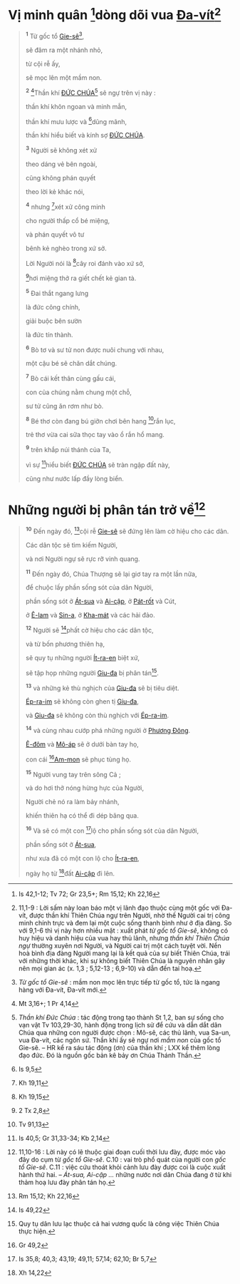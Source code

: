 # Vị minh quân [^1@-5728ef71-ec8e-4606-aa6a-12b9309e587a]dòng dõi vua [Đa-vít]()[^1-5728ef71-ec8e-4606-aa6a-12b9309e587a]

> <sup><b>1</b></sup> Từ gốc tổ [Gie-sê]()[^2-5728ef71-ec8e-4606-aa6a-12b9309e587a],
>
> sẽ đâm ra một nhánh nhỏ,
>
> từ cội rễ ấy,
>
> sẽ mọc lên một mầm non.
>
> <sup><b>2</b></sup> [^2@-5728ef71-ec8e-4606-aa6a-12b9309e587a]Thần khí [ĐỨC CHÚA]()[^3-5728ef71-ec8e-4606-aa6a-12b9309e587a] sẽ ngự trên vị này :
>
> thần khí khôn ngoan và minh mẫn,
>
> thần khí mưu lược và [^3@-5728ef71-ec8e-4606-aa6a-12b9309e587a]dũng mãnh,
>
> thần khí hiểu biết và kính sợ [ĐỨC CHÚA]().
>
> <sup><b>3</b></sup> Người sẽ không xét xử
>
> theo dáng vẻ bên ngoài,
>
> cũng không phán quyết
>
> theo lời kẻ khác nói,
>
> <sup><b>4</b></sup> nhưng [^4@-5728ef71-ec8e-4606-aa6a-12b9309e587a]xét xử công minh
>
> cho người thấp cổ bé miệng,
>
> và phán quyết vô tư
>
> bênh kẻ nghèo trong xứ sở.
>
> Lời Người nói là [^5@-5728ef71-ec8e-4606-aa6a-12b9309e587a]cây roi đánh vào xứ sở,
>
> [^6@-5728ef71-ec8e-4606-aa6a-12b9309e587a]hơi miệng thở ra giết chết kẻ gian tà.
>
> <sup><b>5</b></sup> Đai thắt ngang lưng
>
> là đức công chính,
>
> giải buộc bên sườn
>
> là đức tín thành.
>
> <sup><b>6</b></sup> Bò tơ và sư tử non được nuôi chung với nhau,
>
> một cậu bé sẽ chăn dắt chúng.
>
> <sup><b>7</b></sup> Bò cái kết thân cùng gấu cái,
>
> con của chúng nằm chung một chỗ,
>
> sư tử cũng ăn rơm như bò.
>
> <sup><b>8</b></sup> Bé thơ còn đang bú giỡn chơi bên hang [^8@-5728ef71-ec8e-4606-aa6a-12b9309e587a]rắn lục,
>
> trẻ thơ vừa cai sữa thọc tay vào ổ rắn hổ mang.
>
> <sup><b>9</b></sup> trên khắp núi thánh của Ta,
>
> vì sự [^9@-5728ef71-ec8e-4606-aa6a-12b9309e587a]hiểu biết [ĐỨC CHÚA]() sẽ tràn ngập đất này,
>
> cũng như nước lấp đầy lòng biển.

# Những người bị phân tán trở về[^7-5728ef71-ec8e-4606-aa6a-12b9309e587a]

> <sup><b>10</b></sup> Đến ngày đó, [^10@-5728ef71-ec8e-4606-aa6a-12b9309e587a]cội rễ [Gie-sê]() sẽ đứng lên làm cờ hiệu cho các dân.
>
> Các dân tộc sẽ tìm kiếm Người,
>
> và nơi Người ngự sẽ rực rỡ vinh quang.
>
> <sup><b>11</b></sup> Đến ngày đó, Chúa Thượng sẽ lại giơ tay ra một lần nữa,
>
> để chuộc lấy phần sống sót của dân Người,
>
> phần sống sót ở [Át-sua]() và [Ai-cập](), ở [Pát-rốt]() và Cút,
>
> ở [Ê-lam]() và [Sin-a](), ở [Kha-mát]() và các hải đảo.
>
> <sup><b>12</b></sup> Người sẽ [^11@-5728ef71-ec8e-4606-aa6a-12b9309e587a]phất cờ hiệu cho các dân tộc,
>
> và từ bốn phương thiên hạ,
>
> sẽ quy tụ những người [Ít-ra-en]() biệt xứ,
>
> sẽ tập họp những người [Giu-đa]() bị phân tán[^8-5728ef71-ec8e-4606-aa6a-12b9309e587a].
>
> <sup><b>13</b></sup> và những kẻ thù nghịch của [Giu-đa]() sẽ bị tiêu diệt.
>
> [Ép-ra-im]() sẽ không còn ghen tị [Giu-đa](),
>
> và [Giu-đa]() sẽ không còn thù nghịch với [Ép-ra-im]().
>
> <sup><b>14</b></sup> và cùng nhau cướp phá những người ở [Phương Đông]().
>
> [Ê-đôm]() và [Mô-áp]() sẽ ở dưới bàn tay họ,
>
> con cái [^13@-5728ef71-ec8e-4606-aa6a-12b9309e587a][Am-mon]() sẽ phục tùng họ.
>
> <sup><b>15</b></sup> Người vung tay trên sông Cả ;
>
> và do hơi thở nóng hừng hực của Người,
>
> Người chẻ nó ra làm bảy nhánh,
>
> khiến thiên hạ có thể đi dép băng qua.
>
> <sup><b>16</b></sup> Và sẽ có một con [^14@-5728ef71-ec8e-4606-aa6a-12b9309e587a]lộ cho phần sống sót của dân Người,
>
> phần sống sót ở [Át-sua](),
>
> như xưa đã có một con lộ cho [Ít-ra-en](),
>
> ngày họ từ [^15@-5728ef71-ec8e-4606-aa6a-12b9309e587a]đất [Ai-cập]() đi lên.

[^1-5728ef71-ec8e-4606-aa6a-12b9309e587a]: 11,1-9 : Lời sấm này loan báo một vị lãnh đạo thuộc cùng một gốc với Đa-vít, được thần khí Thiên Chúa ngự trên Người, nhờ thế Người cai trị công minh chính trực và đem lại một cuộc sống thanh bình như ở địa đàng. So với 9,1-6 thì vị này hơn nhiều mặt : xuất phát _từ gốc tổ Gie-sê_, không có huy hiệu và danh hiệu của vua hay thủ lãnh, nhưng _thần khí Thiên Chúa ngự_ thường xuyên nơi Người, và Người cai trị một cách tuyệt vời. Nền hoà bình địa đàng Người mang lại là kết quả của sự biết Thiên Chúa, trái với những thời khác, khi sự không biết Thiên Chúa là nguyên nhân gây nên mọi gian ác (x. 1,3 ; 5,12-13 ; 6,9-10) và dẫn đến tai hoạ.

[^2-5728ef71-ec8e-4606-aa6a-12b9309e587a]: _Từ gốc tổ Gie-sê_ : mầm non mọc lên trực tiếp từ gốc tổ, tức là ngang hàng với Đa-vít, Đa-vít mới.

[^3-5728ef71-ec8e-4606-aa6a-12b9309e587a]: _Thần khí Đức Chúa_ : tác động trong tạo thành St 1,2, ban sự sống cho vạn vật Tv 103,29-30, hành động trong lịch sử để cứu và dẫn dắt dân Chúa qua những con người được chọn : Mô-sê, các thủ lãnh, vua Sa-un, vua Đa-vít, các ngôn sứ. Thần khí ấy sẽ ngự nơi _mầm non_ của gốc tổ Gie-sê. – HR kể ra sáu tác động (ơn) của thần khí ; LXX kể thêm lòng đạo đức. Đó là nguồn gốc bản kê bảy ơn Chúa Thánh Thần.

[^7-5728ef71-ec8e-4606-aa6a-12b9309e587a]: 11,10-16 : Lời này có lẽ thuộc giai đoạn cuối thời lưu đày, được móc vào đây do cụm từ _gốc tổ Gie-sê_. C.10 : vai trò phổ quát của người con _gốc tổ Gie-sê_. C.11 : việc cứu thoát khỏi cảnh lưu đày được coi là cuộc xuất hành thứ hai. – _Át-sua, Ai-cập ..._ những nước nơi dân Chúa đang ở từ khi thảm hoạ lưu đày phân tán họ.

[^8-5728ef71-ec8e-4606-aa6a-12b9309e587a]: Quy tụ dân lưu lạc thuộc cả hai vương quốc là công việc Thiên Chúa thực hiện.

[^1@-5728ef71-ec8e-4606-aa6a-12b9309e587a]: Is 42,1-12; Tv 72; Gr 23,5+; Rm 15,12; Kh 22,16

[^2@-5728ef71-ec8e-4606-aa6a-12b9309e587a]: Mt 3,16+; 1 Pr 4,14

[^3@-5728ef71-ec8e-4606-aa6a-12b9309e587a]: Is 9,5

[^4@-5728ef71-ec8e-4606-aa6a-12b9309e587a]: Kh 19,11

[^5@-5728ef71-ec8e-4606-aa6a-12b9309e587a]: Kh 19,15

[^6@-5728ef71-ec8e-4606-aa6a-12b9309e587a]: 2 Tx 2,8

[^8@-5728ef71-ec8e-4606-aa6a-12b9309e587a]: Tv 91,13

[^9@-5728ef71-ec8e-4606-aa6a-12b9309e587a]: Is 40,5; Gr 31,33-34; Kb 2,14

[^10@-5728ef71-ec8e-4606-aa6a-12b9309e587a]: Rm 15,12; Kh 22,16

[^11@-5728ef71-ec8e-4606-aa6a-12b9309e587a]: Is 49,22

[^13@-5728ef71-ec8e-4606-aa6a-12b9309e587a]: Gr 49,2

[^14@-5728ef71-ec8e-4606-aa6a-12b9309e587a]: Is 35,8; 40,3; 43,19; 49,11; 57,14; 62,10; Br 5,7

[^15@-5728ef71-ec8e-4606-aa6a-12b9309e587a]: Xh 14,22
